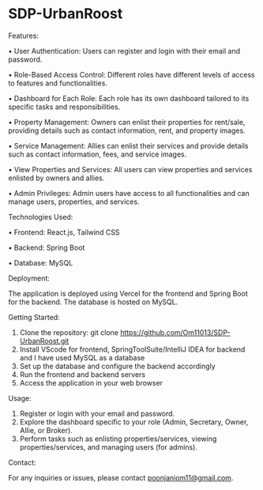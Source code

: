 # SDP-UrbanRoost

Features:

•	User Authentication: Users can register and login with their email and password.

•	Role-Based Access Control: Different roles have different levels of access to features and functionalities.

•	Dashboard for Each Role: Each role has its own dashboard tailored to its specific tasks and responsibilities.

•	Property Management: Owners can enlist their properties for rent/sale, providing details such as contact information, rent, and property images.

•	Service Management: Allies can enlist their services and provide details such as contact information, fees, and service images.

•	View Properties and Services: All users can view properties and services enlisted by owners and allies.

•	Admin Privileges: Admin users have access to all functionalities and can manage users, properties, and services.



Technologies Used:

•	Frontend: React.js, Tailwind CSS

•	Backend: Spring Boot

•	Database: MySQL



Deployment:

The application is deployed using Vercel for the frontend and Spring Boot for the backend. The database is hosted on MySQL.



Getting Started:

1.	Clone the repository: git clone https://github.com/Om11013/SDP-UrbanRoost.git
2.	Install VScode for frontend, SpringToolSuite/IntelliJ IDEA for backend and I have used MySQL as a database 
3.	Set up the database and configure the backend accordingly
4.	Run the frontend and backend servers
5.	Access the application in your web browser



Usage:

1.	Register or login with your email and password.
2.	Explore the dashboard specific to your role (Admin, Secretary, Owner, Allie, or Broker).
3.	Perform tasks such as enlisting properties/services, viewing properties/services, and managing users (for admins).



Contact:

For any inquiries or issues, please contact poonjaniom11@gmail.com.
